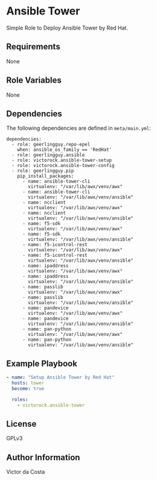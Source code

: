 Ansible Tower
=========

Simple Role to Deploy Ansible Tower by Red Hat.

Requirements
------------

None

Role Variables
--------------

None

Dependencies
------------

The following dependencies are defined in `meta/main.yml`:

```
dependencies:
  - role: geerlingguy.repo-epel
    when: ansible_os_family == 'RedHat'
  - role: geerlingguy.ansible
  - role: victorock.ansible-tower-setup
  - role: victorock.ansible-tower-config
  - role: geerlingguy.pip
    pip_install_packages:
      - name: ansible-tower-cli
        virtualenv: "/var/lib/awx/venv/awx"
      - name: ansible-tower-cli
        virtualenv: "/var/lib/awx/venv/ansible"
      - name: ncclient
        virtualenv: "/var/lib/awx/venv/awx"
      - name: ncclient
        virtualenv: "/var/lib/awx/venv/ansible"
      - name: f5-sdk
        virtualenv: "/var/lib/awx/venv/awx"
      - name: f5-sdk
        virtualenv: "/var/lib/awx/venv/ansible"
      - name: f5-icontrol-rest
        virtualenv: "/var/lib/awx/venv/awx"
      - name: f5-icontrol-rest
        virtualenv: "/var/lib/awx/venv/ansible"
      - name: ipaddress
        virtualenv: "/var/lib/awx/venv/awx"
      - name: ipaddress
        virtualenv: "/var/lib/awx/venv/ansible"
      - name: passlib
        virtualenv: "/var/lib/awx/venv/awx"
      - name: passlib
        virtualenv: "/var/lib/awx/venv/ansible"
      - name: pandevice
        virtualenv: "/var/lib/awx/venv/awx"
      - name: pandevice
        virtualenv: "/var/lib/awx/venv/ansible"
      - name: pan-python
        virtualenv: "/var/lib/awx/venv/awx"
      - name: pan-python
        virtualenv: "/var/lib/awx/venv/ansible"
```

Example Playbook
----------------

```YAML
- name: "Setup Ansible Tower by Red Hat"
  hosts: tower
  become: true

  roles:
    - victorock.ansible-tower
```

License
-------

GPLv3

Author Information
------------------

Victor da Costa
